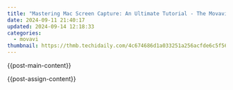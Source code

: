 ```yaml
---
title: "Mastering Mac Screen Capture: An Ultimate Tutorial - The Movavi Way"
date: 2024-09-11 21:40:17
updated: 2024-09-14 12:18:33
categories:
  - movavi
thumbnail: https://thmb.techidaily.com/4c674686d1a033251a256acfde6c5f560acb7a06d667c2bd3280ae37b703a9f2.jpg
---
```


{{post-main-content}}

<ins class="adsbygoogle"
     style="display:block"
     data-ad-format="autorelaxed"
     data-ad-client="ca-pub-7571918770474297"
     data-ad-slot="1223367746"></ins>

{{post-assign-content}}

<ins class="adsbygoogle"
     style="display:block"
     data-ad-client="ca-pub-7571918770474297"
     data-ad-slot="8358498916"
     data-ad-format="auto"
     data-full-width-responsive="true"></ins>

